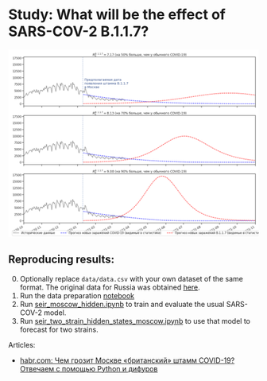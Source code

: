 # Study: What will be the effect of SARS-COV-2 B.1.1.7? 

![Covid B.1.1.7 scenarios](
https://raw.githubusercontent.com/btseytlin/covid_peak_sir_modelling/main/figures/presentation/scenarios_beta2mult.png)

## Reproducing results:
0. Optionally replace `data/data.csv` with your own dataset of the same format. The original data for Russia was obtained [here](https://yandex.ru/covid19/stat).
1. Run the data preparation [notebook](https://github.com/btseytlin/covid_peak_sir_modelling/blob/main/prepare_data.ipynb)
2. Run [seir_moscow_hidden.ipynb](https://github.com/btseytlin/covid_peak_sir_modelling/blob/main/seir_moscow_hidden.ipynb) to train and evaluate the usual SARS-COV-2 model.
3. Run [seir_two_strain_hidden_states_moscow.ipynb](https://github.com/btseytlin/covid_peak_sir_modelling/blob/main/seir_two_strain_hidden_states_moscow.ipynb) to use that model to forecast for two strains.


Articles:
* [habr.com: Чем грозит Москве «британский» штамм COVID-19? Отвечаем с помощью Python и дифуров](https://m.habr.com/ru/company/otus/blog/553638/)
